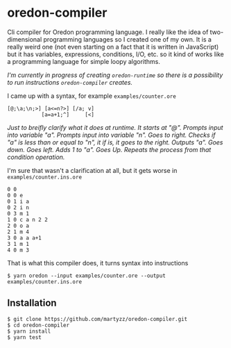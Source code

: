 # oredon-compiler

Cli compiler for Oredon programming language. I really like the idea of two-dimensional programming languages so I created one of my own. It is a really weird one (not even starting on a fact that it is written in JavaScript) but it has variables, expressions, conditions, I/O, etc. so it kind of works like a programming language for simple loopy algorithms.

_I'm currently in progress of creating `oredon-runtime` so there is a possibility to run instructions `oredon-compiler` creates._

I came up with a syntax, for example `examples/counter.ore`

```
[@;\a;\n;>] [a<=n?>] [/a; v]
           [a=a+1;^]     [<]
```

_Just to breifly clarify what it does at runtime. It starts at "@". Prompts input into variable "a". Prompts input into variable "n". Goes to right. Checks if "a" is less than or equal to "n", it if is, it goes to the right. Outputs "a". Goes down. Goes left. Adds 1 to "a". Goes Up. Repeats the process from that condition operation._

I'm sure that wasn't a clarification at all, but it gets worse in `examples/counter.ins.ore`

```
0 0
0 0 e
0 1 i a
0 2 i n
0 3 m 1
1 0 c a n 2 2
2 0 o a
2 1 m 4
3 0 a a a+1
3 1 m 1
4 0 m 3
```

That is what this compiler does, it turns syntax into instructions

```
$ yarn oredon --input examples/counter.ore --output examples/counter.ins.ore
```

## Installation

```
$ git clone https://github.com/martyzz/oredon-compiler.git
$ cd oredon-compiler
$ yarn install
$ yarn test
```
